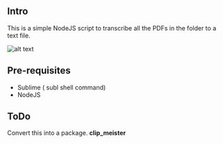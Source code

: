 ## Intro

This is a simple NodeJS script to transcribe all the PDFs in the folder to a text file.

![alt text](https://github.com/abhi18av/ "usage")


## Pre-requisites

- Sublime ( subl shell command)
- NodeJS

## ToDo

Convert this into a package.
**clip_meister**
